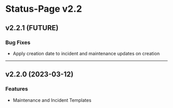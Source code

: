 # Status-Page v2.2

## v2.2.1 (FUTURE)

### Bug Fixes
* Apply creation date to incident and maintenance updates on creation 


---

## v2.2.0 (2023-03-12)

### Features
* Maintenance and Incident Templates
